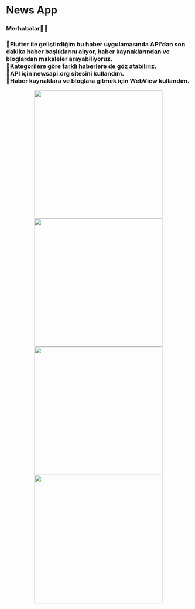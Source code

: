 # News App

<h3>Merhabalar👋🏻<h3/>

  <p>
  📌Flutter ile geliştirdiğim bu haber uygulamasında API'dan son dakika haber başlıklarını alıyor, haber kaynaklarından ve bloglardan makaleler arayabiliyoruz.<br>
  📌Kategorilere göre farklı haberlere de göz atabiliriz.<br>
  📌API için newsapi.org sitesini kullandım.<br>
  📌Haber kaynaklara ve bloglara gitmek için WebView kullandım.<br>
  </p>


<p align="center">
  <img src="https://user-images.githubusercontent.com/62424342/184627127-47aeebc2-be0b-47ff-a5d8-64e5306f97dd.jpg" width="350" >
  <img src="https://user-images.githubusercontent.com/62424342/184627141-323937fb-d95f-48f0-95a1-b1ebcd911244.jpg" width="350" >
  <img src="https://user-images.githubusercontent.com/62424342/184627135-8db8ead8-943b-464a-8850-1a50f0846cc6.jpg" width="350" >
  <img src="https://user-images.githubusercontent.com/62424342/184631098-1d0d1535-d24c-47a5-b558-125363d52f47.jpg" width="350" >
 
</p>



